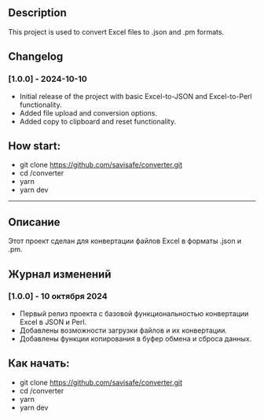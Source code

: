 ## Description
This project is used to convert Excel files to .json and .pm formats.

## Changelog

### [1.0.0] - 2024-10-10
- Initial release of the project with basic Excel-to-JSON and Excel-to-Perl functionality.
- Added file upload and conversion options.
- Added copy to clipboard and reset functionality.

## How start:
- git clone https://github.com/savisafe/converter.git
- cd /converter
- yarn
- yarn dev

-----------------------------------------------------------------------------------------------

## Описание
Этот проект сделан для конвертации файлов Excel в форматы .json и .pm.

## Журнал изменений
### [1.0.0] - 10 октября 2024
- Первый релиз проекта с базовой функциональностью конвертации Excel в JSON и Perl.
- Добавлены возможности загрузки файлов и их конвертации.
- Добавлены функции копирования в буфер обмена и сброса данных.

## Как начать:
- git clone https://github.com/savisafe/converter.git
- cd /converter
- yarn
- yarn dev
